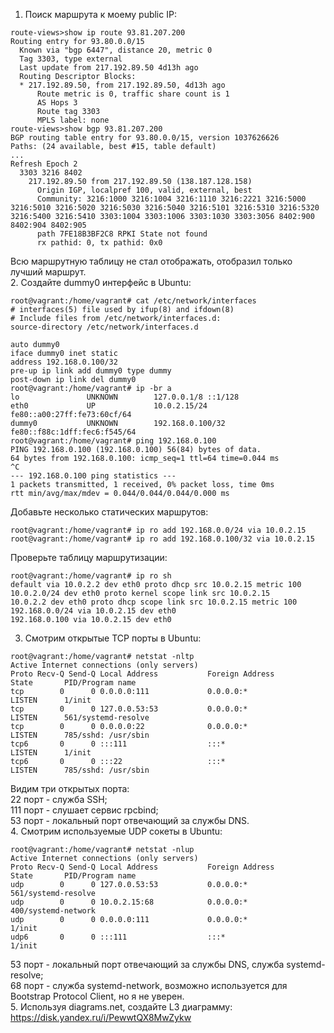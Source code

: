 1. Поиск маршрута к моему public IP:  
```commandline
route-views>show ip route 93.81.207.200 
Routing entry for 93.80.0.0/15
  Known via "bgp 6447", distance 20, metric 0
  Tag 3303, type external
  Last update from 217.192.89.50 4d13h ago
  Routing Descriptor Blocks:
  * 217.192.89.50, from 217.192.89.50, 4d13h ago
      Route metric is 0, traffic share count is 1
      AS Hops 3
      Route tag 3303
      MPLS label: none
route-views>show bgp 93.81.207.200
BGP routing table entry for 93.80.0.0/15, version 1037626626
Paths: (24 available, best #15, table default)
...
Refresh Epoch 2
  3303 3216 8402
    217.192.89.50 from 217.192.89.50 (138.187.128.158)
      Origin IGP, localpref 100, valid, external, best
      Community: 3216:1000 3216:1004 3216:1110 3216:2221 3216:5000 3216:5010 3216:5020 3216:5030 3216:5040 3216:5101 3216:5310 3216:5320 3216:5400 3216:5410 3303:1004 3303:1006 3303:1030 3303:3056 8402:900 8402:904 8402:905
      path 7FE18B3BF2C8 RPKI State not found
      rx pathid: 0, tx pathid: 0x0
```
Всю маршрутную таблицу не стал отображать, отобразил только лучший маршрут.  
2. Создайте dummy0 интерфейс в Ubuntu:  
```commandline
root@vagrant:/home/vagrant# cat /etc/network/interfaces
# interfaces(5) file used by ifup(8) and ifdown(8)
# Include files from /etc/network/interfaces.d:
source-directory /etc/network/interfaces.d

auto dummy0
iface dummy0 inet static
address 192.168.0.100/32
pre-up ip link add dummy0 type dummy
post-down ip link del dummy0
root@vagrant:/home/vagrant# ip -br a
lo               UNKNOWN        127.0.0.1/8 ::1/128 
eth0             UP             10.0.2.15/24 fe80::a00:27ff:fe73:60cf/64 
dummy0           UNKNOWN        192.168.0.100/32 fe80::f88c:1dff:fec6:f545/64 
root@vagrant:/home/vagrant# ping 192.168.0.100
PING 192.168.0.100 (192.168.0.100) 56(84) bytes of data.
64 bytes from 192.168.0.100: icmp_seq=1 ttl=64 time=0.044 ms
^C
--- 192.168.0.100 ping statistics ---
1 packets transmitted, 1 received, 0% packet loss, time 0ms
rtt min/avg/max/mdev = 0.044/0.044/0.044/0.000 ms
```
Добавьте несколько статических маршрутов:  
```commandline
root@vagrant:/home/vagrant# ip ro add 192.168.0.0/24 via 10.0.2.15
root@vagrant:/home/vagrant# ip ro add 192.168.0.100/32 via 10.0.2.15
```
Проверьте таблицу маршрутизации:  
```commandline
root@vagrant:/home/vagrant# ip ro sh
default via 10.0.2.2 dev eth0 proto dhcp src 10.0.2.15 metric 100 
10.0.2.0/24 dev eth0 proto kernel scope link src 10.0.2.15 
10.0.2.2 dev eth0 proto dhcp scope link src 10.0.2.15 metric 100 
192.168.0.0/24 via 10.0.2.15 dev eth0 
192.168.0.100 via 10.0.2.15 dev eth0
```
3. Смотрим открытые TCP порты в Ubuntu:  
```commandline
root@vagrant:/home/vagrant# netstat -nltp
Active Internet connections (only servers)
Proto Recv-Q Send-Q Local Address           Foreign Address         State       PID/Program name    
tcp        0      0 0.0.0.0:111             0.0.0.0:*               LISTEN      1/init              
tcp        0      0 127.0.0.53:53           0.0.0.0:*               LISTEN      561/systemd-resolve 
tcp        0      0 0.0.0.0:22              0.0.0.0:*               LISTEN      785/sshd: /usr/sbin 
tcp6       0      0 :::111                  :::*                    LISTEN      1/init              
tcp6       0      0 :::22                   :::*                    LISTEN      785/sshd: /usr/sbin
```
Видим три открытых порта:  
22 порт - служба SSH;  
111 порт - слушает сервис rpcbind;  
53 порт - локальный порт отвечающий за службы DNS.  
4. Смотрим используемые UDP сокеты в Ubuntu:  
```commandline
root@vagrant:/home/vagrant# netstat -nlup
Active Internet connections (only servers)
Proto Recv-Q Send-Q Local Address           Foreign Address         State       PID/Program name    
udp        0      0 127.0.0.53:53           0.0.0.0:*                           561/systemd-resolve 
udp        0      0 10.0.2.15:68            0.0.0.0:*                           400/systemd-network 
udp        0      0 0.0.0.0:111             0.0.0.0:*                           1/init              
udp6       0      0 :::111                  :::*                                1/init
```
53 порт - локальный порт отвечающий за службы DNS, служба systemd-resolve;  
68 порт - служба systemd-network, возможно используется для Bootstrap Protocol Client, но я не уверен.  
5. Используя diagrams.net, создайте L3 диаграмму:  
https://disk.yandex.ru/i/PewwtQX8MwZykw
